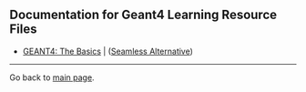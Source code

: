 ## Documentation for Geant4 Learning Resource Files

- [GEANT4: The Basics](/bookdev/Beginning) | ([Seamless Alternative](/alt/bookdev/basics.html))

---
Go back to [main page](https://araujoarthur.github.io/geant4-learning-resources/).
